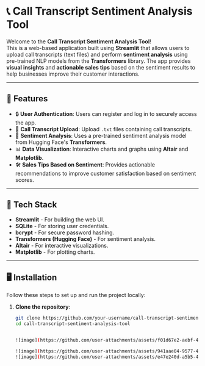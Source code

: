 # 📞 Call Transcript Sentiment Analysis Tool

Welcome to the **Call Transcript Sentiment Analysis Tool**!  
This is a web-based application built using **Streamlit** that allows users to upload call transcripts (text files) and perform **sentiment analysis** using pre-trained NLP models from the **Transformers** library. The app provides **visual insights** and **actionable sales tips** based on the sentiment results to help businesses improve their customer interactions.

---

## 🚀 **Features**

- 🔒 **User Authentication**: Users can register and log in to securely access the app.
- 📄 **Call Transcript Upload**: Upload `.txt` files containing call transcripts.
- 🤖 **Sentiment Analysis**: Uses a pre-trained sentiment analysis model from Hugging Face's **Transformers**.
- 📊 **Data Visualization**: Interactive charts and graphs using **Altair** and **Matplotlib**.
- 🛠️ **Sales Tips Based on Sentiment**: Provides actionable recommendations to improve customer satisfaction based on sentiment scores.

---

## 🧰 **Tech Stack**

- **Streamlit** - For building the web UI.
- **SQLite** - For storing user credentials.
- **bcrypt** - For secure password hashing.
- **Transformers (Hugging Face)** - For sentiment analysis.
- **Altair** - For interactive visualizations.
- **Matplotlib** - For plotting charts.

---

## 🖥️ **Installation**

Follow these steps to set up and run the project locally:

1. **Clone the repository**:
   ```bash
   git clone https://github.com/your-username/call-transcript-sentiment-analysis-tool.git
   cd call-transcript-sentiment-analysis-tool


   ![image](https://github.com/user-attachments/assets/f01d67e2-aebf-49ea-a924-7a582d97683f)

   ![image](https://github.com/user-attachments/assets/941aae04-9577-4665-8548-474140f865fa)
   ![image](https://github.com/user-attachments/assets/e47e240d-a5b5-4434-b1a9-c54abec171ad)

